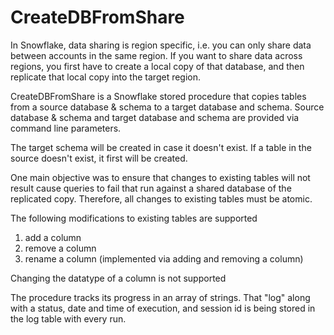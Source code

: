 # CreateDBFromShare
In Snowflake, data sharing is region specific, i.e. you can only share data between accounts in the same region. If you want to share data across regions, you first have to create a local copy of that database, and then replicate that local copy into the target region.

CreateDBFromShare is a Snowflake stored procedure that copies tables from a source database & schema to a target database and schema. Source database & schema and target database and schema are provided via command line parameters.

The target schema will be created in case it doesn't exist. If a table in the source doesn't exist, it first will be created.

One main objective was to ensure that changes to existing tables will not result cause queries to fail that run against a shared database of the replicated copy. Therefore, all changes to existing tables must be atomic.

The following modifications to existing tables are supported

1. add a column
1. remove a column
1. rename a column (implemented via adding and removing a column)

Changing the datatype of a column is not supported

The procedure tracks its progress in an array of strings. That "log" along with a status, date and time of execution, and session id is being stored in the log table with every run.
